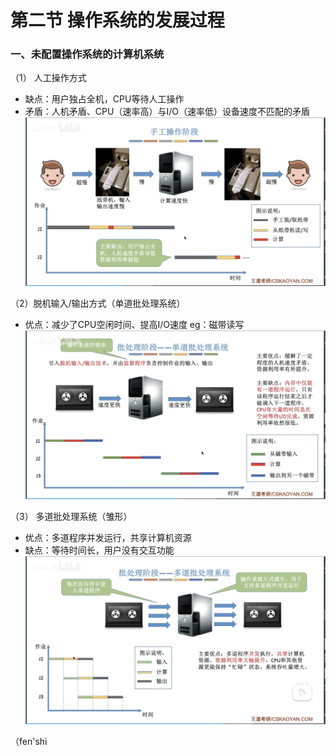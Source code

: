 


# 第二节 操作系统的发展过程

### 一、未配置操作系统的计算机系统
（1） 人工操作方式
- 缺点：用户独占全机，CPU等待人工操作
- 矛盾：人机矛盾、CPU（速率高）与I/O（速率低）设备速度不匹配的矛盾
![输入图片说明](/imgs/2025-07-25/5ppwi0ViE6J20HdN.png)

（2）脱机输入/输出方式（单道批处理系统）
- 优点：减少了CPU空闲时间、提高I/O速度
eg：磁带读写
![输入图片说明](/imgs/2025-07-25/wo0bgo5IWQsuP3qe.png)

（3） 多道批处理系统（雏形）
- 优点：多道程序并发运行，共享计算机资源
- 缺点：等待时间长，用户没有交互功能
![输入图片说明](/imgs/2025-07-25/W1OyfEx2lLugxbch.png)

（fen'shi
<!--stackedit_data:
eyJoaXN0b3J5IjpbLTIwNTA2OTg4MDQsLTExMjE2OTU1ODRdfQ
==
-->